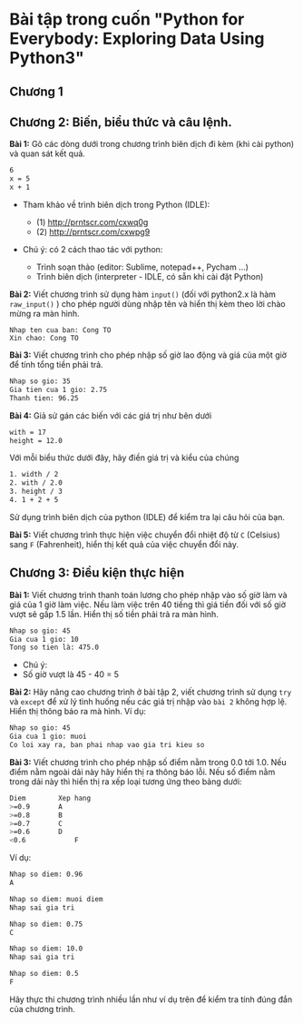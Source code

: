 # Bài tập trong cuốn "Python for Everybody: Exploring Data Using Python3"

## Chương 1

## Chương 2: Biến, biểu thức và câu lệnh.

**Bài 1:** Gõ các dòng dưới trong chương trình biên dịch đi kèm (khi cài python) và quan sát kết quả.

 ```sh
 6 
 x = 5
 x + 1
 ```

- Tham khảo về trình biên dịch trong Python (IDLE): 
	- (1) http://prntscr.com/cxwq0g 
	- (2) http://prntscr.com/cxwpg9
	
- Chú ý: có 2 cách thao tác với python: 
	- Trình soạn thảo (editor: Sublime, notepad++, Pycham ...) 
	- Trình biên dịch (interpreter - IDLE, có sẵn khi cài đặt Python)

**Bài 2:** Viết chương trình sử dụng hàm `input()` (đối với python2.x là hàm `raw_input()` ) cho phép người dùng nhập tên và hiển thị kèm theo lời chào mừng ra màn hình. 

	Nhap ten cua ban: Cong TO
	Xin chao: Cong TO

**Bài 3:** Viết chương trình cho phép nhập số giờ lao động và giá của một giờ để tính tổng tiền phải trả. 

 ```sh
 Nhap so gio: 35
 Gia tien cua 1 gio: 2.75
 Thanh tien: 96.25
 ```

**Bài 4:** Giả sử gán các biến với các giá trị như bên dưới

 ```sh
 with = 17
 height = 12.0
 ```

Với mỗi biểu thức dưới đây, hãy điền giá trị và kiểu của chúng 

 ```sh
 1. width / 2
 2. with / 2.0
 3. height / 3
 4. 1 + 2 + 5
 ```

Sử dụng trình biên dịch của python (IDLE) để kiểm tra lại câu hỏi của bạn.

**Bài 5:** Viết chương trình thực hiện việc chuyển đổi nhiệt độ từ `C` (Celsius) sang `F` (Fahrenheit), hiển thị kết quả của việc chuyển đổi này.

## Chương 3: Điều kiện thực hiện

**Bài 1:** Viết chương trình thanh toán lương cho phép nhập vào số giờ làm và giá của 1 giờ làm việc. Nếu làm việc trên 40 tiếng thì giá tiền đối với số giờ vượt sẽ gấp 1.5 lần. Hiển thị số tiền phải trả ra màn hình.

 ```sh
 Nhap so gio: 45
 Gia cua 1 gio: 10
 Tong so tien là: 475.0
 ```
- Chú ý:
 - Số giờ vượt là 45 - 40 = 5

**Bài 2:** Hãy nâng cao chương trình ở bài tập 2, viết chương trình sử dụng `try` và `except` để xử lý tình huống nếu  các giá trị nhập vào `bài 2` không hợp lệ. Hiển thị thông báo ra mà hình. Ví dụ:

 ```sh
 Nhap so gio: 45
 Gia cua 1 gio: muoi
 Co loi xay ra, ban phai nhap vao gia tri kieu so
 ```

**Bài 3:** Viết chương trình cho phép nhập số  điểm nằm trong 0.0 tới 1.0. Nếu điểm nằm ngoài dải này hãy hiển thị ra thông báo lỗi. Nếu số điểm nằm trong dải này thì hiển thị ra xếp loại tương ứng theo bảng dưới:

```sh
Diem		Xep hang
>=0.9 		A
>=0.8 		B
>=0.7 		C
>=0.6 		D
<0.6			F
```

Ví dụ:

 ```sh
 Nhap so diem: 0.96
 A

 Nhap so diem: muoi diem
 Nhap sai gia tri

 Nhap so diem: 0.75
 C

 Nhap so diem: 10.0
 Nhap sai gia tri

 Nhap so diem: 0.5
 F
 ```

 Hãy thực thi chương trình nhiều lần như ví dụ trên để kiểm tra tính đúng đắn của chương trình.